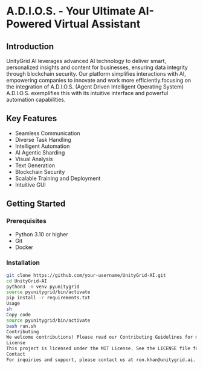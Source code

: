 # A.D.I.O.S. - Your Ultimate AI-Powered Virtual Assistant

## Introduction

UnityGrid AI leverages advanced AI technology to deliver smart, personalized insights and content for businesses, ensuring data integrity through blockchain security. Our platform simplifies interactions with AI, empowering companies to innovate and work more efficiently.focusing on the integration of A.D.I.O.S. (Agent Driven Intelligent Operating System)  A.D.I.O.S. exemplifies this with its intuitive interface and powerful automation capabilities.

## Key Features

- Seamless Communication
- Diverse Task Handling
- Intelligent Automation
- AI Agentic Sharding
- Visual Analysis
- Text Generation
- Blockchain Security
- Scalable Training and Deployment
- Intuitive GUI

## Getting Started

### Prerequisites

- Python 3.10 or higher
- Git
- Docker

### Installation

```sh
git clone https://github.com/your-username/UnityGrid-AI.git
cd UnityGrid-AI
python3 -m venv pyunitygrid
source pyunitygrid/bin/activate
pip install -r requirements.txt
Usage
sh
Copy code
source pyunitygrid/bin/activate
bash run.sh
Contributing
We welcome contributions! Please read our Contributing Guidelines for more details on how to contribute to this project.
License
This project is licensed under the MIT License. See the LICENSE file for details.
Contact
For inquiries and support, please contact us at ron.khan@unitygrid.ai.
